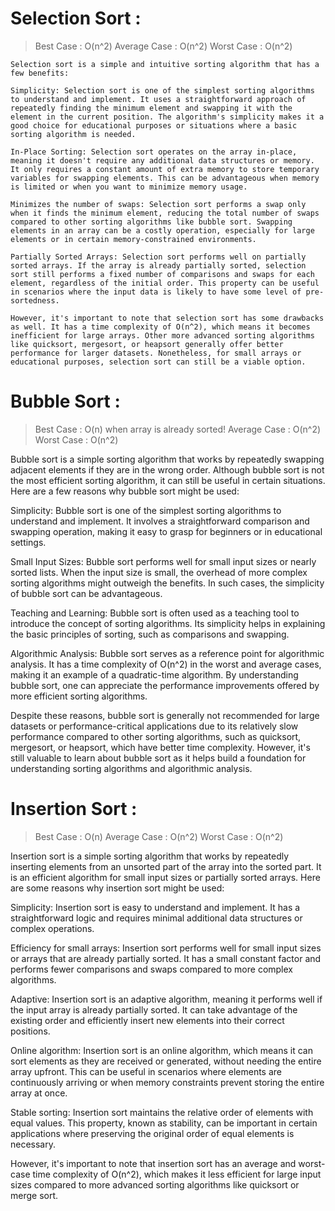 # Selection Sort :

> Best Case : O(n^2)
> Average Case : O(n^2)
> Worst Case : O(n^2)
```
Selection sort is a simple and intuitive sorting algorithm that has a few benefits:

Simplicity: Selection sort is one of the simplest sorting algorithms to understand and implement. It uses a straightforward approach of repeatedly finding the minimum element and swapping it with the element in the current position. The algorithm's simplicity makes it a good choice for educational purposes or situations where a basic sorting algorithm is needed.

In-Place Sorting: Selection sort operates on the array in-place, meaning it doesn't require any additional data structures or memory. It only requires a constant amount of extra memory to store temporary variables for swapping elements. This can be advantageous when memory is limited or when you want to minimize memory usage.

Minimizes the number of swaps: Selection sort performs a swap only when it finds the minimum element, reducing the total number of swaps compared to other sorting algorithms like bubble sort. Swapping elements in an array can be a costly operation, especially for large elements or in certain memory-constrained environments.

Partially Sorted Arrays: Selection sort performs well on partially sorted arrays. If the array is already partially sorted, selection sort still performs a fixed number of comparisons and swaps for each element, regardless of the initial order. This property can be useful in scenarios where the input data is likely to have some level of pre-sortedness.

However, it's important to note that selection sort has some drawbacks as well. It has a time complexity of O(n^2), which means it becomes inefficient for large arrays. Other more advanced sorting algorithms like quicksort, mergesort, or heapsort generally offer better performance for larger datasets. Nonetheless, for small arrays or educational purposes, selection sort can still be a viable option.
```

# Bubble Sort :
 
> Best Case : O(n) when array is already sorted!
> Average Case : O(n^2)
> Worst Case : O(n^2)


Bubble sort is a simple sorting algorithm that works by repeatedly swapping adjacent elements if they are in the wrong order. Although bubble sort is not the most efficient sorting algorithm, it can still be useful in certain situations. Here are a few reasons why bubble sort might be used:

Simplicity: Bubble sort is one of the simplest sorting algorithms to understand and implement. It involves a straightforward comparison and swapping operation, making it easy to grasp for beginners or in educational settings.

Small Input Sizes: Bubble sort performs well for small input sizes or nearly sorted lists. When the input size is small, the overhead of more complex sorting algorithms might outweigh the benefits. In such cases, the simplicity of bubble sort can be advantageous.

Teaching and Learning: Bubble sort is often used as a teaching tool to introduce the concept of sorting algorithms. Its simplicity helps in explaining the basic principles of sorting, such as comparisons and swapping.

Algorithmic Analysis: Bubble sort serves as a reference point for algorithmic analysis. It has a time complexity of O(n^2) in the worst and average cases, making it an example of a quadratic-time algorithm. By understanding bubble sort, one can appreciate the performance improvements offered by more efficient sorting algorithms.

Despite these reasons, bubble sort is generally not recommended for large datasets or performance-critical applications due to its relatively slow performance compared to other sorting algorithms, such as quicksort, mergesort, or heapsort, which have better time complexity. However, it's still valuable to learn about bubble sort as it helps build a foundation for understanding sorting algorithms and algorithmic analysis.

# Insertion Sort :
 
> Best Case : O(n)
> Average Case : O(n^2)
> Worst Case : O(n^2)

Insertion sort is a simple sorting algorithm that works by repeatedly inserting elements from an unsorted part of the array into the sorted part. It is an efficient algorithm for small input sizes or partially sorted arrays. Here are some reasons why insertion sort might be used:

Simplicity: Insertion sort is easy to understand and implement. It has a straightforward logic and requires minimal additional data structures or complex operations.

Efficiency for small arrays: Insertion sort performs well for small input sizes or arrays that are already partially sorted. It has a small constant factor and performs fewer comparisons and swaps compared to more complex algorithms.

Adaptive: Insertion sort is an adaptive algorithm, meaning it performs well if the input array is already partially sorted. It can take advantage of the existing order and efficiently insert new elements into their correct positions.

Online algorithm: Insertion sort is an online algorithm, which means it can sort elements as they are received or generated, without needing the entire array upfront. This can be useful in scenarios where elements are continuously arriving or when memory constraints prevent storing the entire array at once.

Stable sorting: Insertion sort maintains the relative order of elements with equal values. This property, known as stability, can be important in certain applications where preserving the original order of equal elements is necessary.

However, it's important to note that insertion sort has an average and worst-case time complexity of O(n^2), which makes it less efficient for large input sizes compared to more advanced sorting algorithms like quicksort or merge sort.